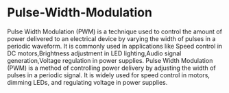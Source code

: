 # Pulse-Width-Modulation

Pulse Width Modulation (PWM) is a technique used to control the amount of power delivered to an electrical device by varying the width of pulses in a periodic waveform. It is commonly used in applications like Speed control in DC motors,Brightness adjustment in LED lighting,Audio signal generation,Voltage regulation in power supplies.
Pulse Width Modulation (PWM) is a method of controlling power delivery by adjusting the width of pulses in a periodic signal. It is widely used for speed control in motors, dimming LEDs, and regulating voltage in power supplies.
